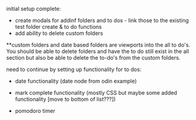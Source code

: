 initial setup complete:

- create modals for addinf folders and to dos - link those to the existing test folder create & to do functions
- add ability to delete custom folders

\*\*custom folders and date based folders are viewports into the all to do's. You should be able to delete folders and have the to do still exist in the all section but also be able to delete the to-do's from the custom folders.

need to continue by setting up functionality for to dos:

- date functionality (date node from odin example)
- mark complete functionality (mostly CSS but maybe some added functionality [move to bottom of list???])

- pomodoro timer
